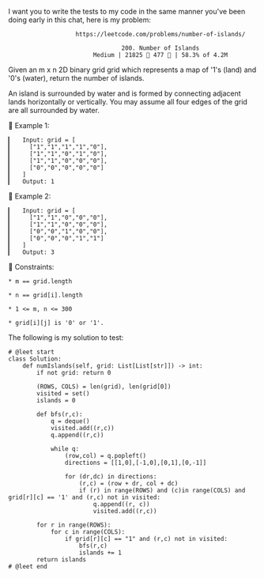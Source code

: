 I want you to write the tests to my code in the same manner you've been doing early in this chat, here is my problem:

                       https://leetcode.com/problems/number-of-islands/
                                               
                                    200. Number of Islands
                            Medium | 21825  477  | 58.3% of 4.2M



Given an m x n 2D binary grid grid which represents a map of '1's (land) and '0's (water), return the number of islands.

An island is surrounded by water and is formed by connecting adjacent lands horizontally or vertically. You may assume all four edges of the grid are all surrounded by water.



󰛨 Example 1:

	▎	Input: grid = [
	▎	  ["1","1","1","1","0"],
	▎	  ["1","1","0","1","0"],
	▎	  ["1","1","0","0","0"],
	▎	  ["0","0","0","0","0"]
	▎	]
	▎	Output: 1

󰛨 Example 2:

	▎	Input: grid = [
	▎	  ["1","1","0","0","0"],
	▎	  ["1","1","0","0","0"],
	▎	  ["0","0","1","0","0"],
	▎	  ["0","0","0","1","1"]
	▎	]
	▎	Output: 3



 Constraints:

	* m == grid.length
	
	* n == grid[i].length
	
	* 1 <= m, n <= 300
	
	* grid[i][j] is '0' or '1'.



The following is my solution to test:
```
# @leet start
class Solution:
    def numIslands(self, grid: List[List[str]]) -> int:
        if not grid: return 0
    
        (ROWS, COLS) = len(grid), len(grid[0])
        visited = set()
        islands = 0

        def bfs(r,c):
            q = deque()
            visited.add((r,c))
            q.append((r,c))

            while q:
                (row,col) = q.popleft()
                directions = [[1,0],[-1,0],[0,1],[0,-1]]

                for (dr,dc) in directions:
                    (r,c) = (row + dr, col + dc)
                    if (r) in range(ROWS) and (c)in range(COLS) and grid[r][c] == '1' and (r,c) not in visited:
                        q.append((r, c))
                        visited.add((r,c))

        for r in range(ROWS):
            for c in range(COLS):
                if grid[r][c] == "1" and (r,c) not in visited:
                    bfs(r,c)
                    islands += 1
        return islands
# @leet end
```
